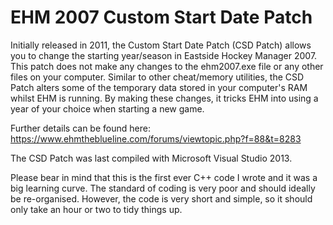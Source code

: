 # EHM 2007 Custom Start Date Patch
Initially released in 2011, the Custom Start Date Patch (CSD Patch) allows you to change the starting year/season in Eastside Hockey Manager 2007. This patch does not make any changes to the ehm2007.exe file or any other files on your computer. Similar to other cheat/memory utilities, the CSD Patch alters some of the temporary data stored in your computer's RAM whilst EHM is running. By making these changes, it tricks EHM into using a year of your choice when starting a new game.

Further details can be found here: https://www.ehmtheblueline.com/forums/viewtopic.php?f=88&t=8283

The CSD Patch was last compiled with Microsoft Visual Studio 2013.

Please bear in mind that this is the first ever C++ code I wrote and it was a big learning curve. The standard of coding is very poor and should ideally be re-organised. However, the code is very short and simple, so it should only take an hour or two to tidy things up.
